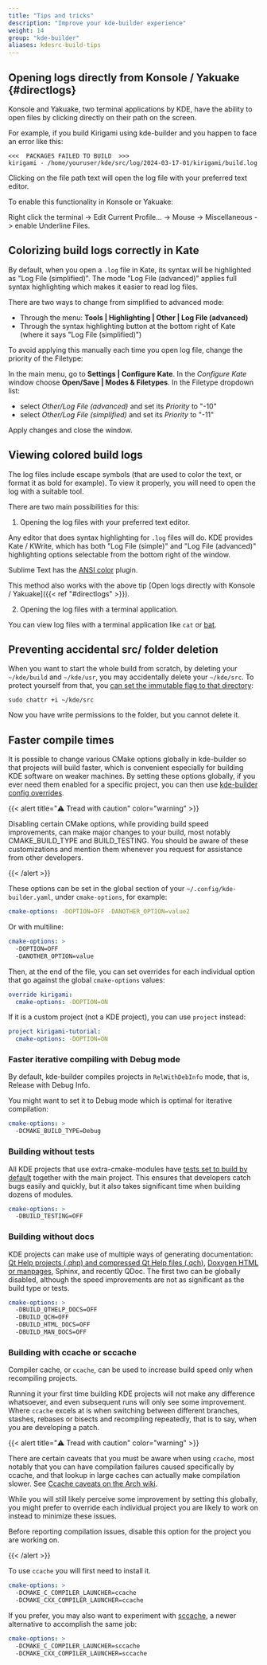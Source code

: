 ```yaml
---
title: "Tips and tricks"
description: "Improve your kde-builder experience"
weight: 14
group: "kde-builder"
aliases: kdesrc-build-tips
---
```


## Opening logs directly from Konsole / Yakuake {#directlogs}

Konsole and Yakuake, two terminal applications by KDE, have the ability to open files by clicking directly on their path on the screen.

For example, if you build Kirigami using kde-builder and you happen to face an error like this:

```
<<<  PACKAGES FAILED TO BUILD  >>>
kirigami - /home/youruser/kde/src/log/2024-03-17-01/kirigami/build.log
```

Clicking on the file path text will open the log file with your preferred text editor.

To enable this functionality in Konsole or Yakuake:

Right click the terminal -> Edit Current Profile... -> Mouse -> Miscellaneous -> enable Underline Files.

## Colorizing build logs correctly in Kate

By default, when you open a `.log` file in Kate, its syntax will be highlighted as "Log File (simplified)".
The mode "Log File (advanced)" applies full syntax highlighting which makes it easier to read log files.

There are two ways to change from simplified to advanced mode:

* Through the menu: **Tools | Highlighting | Other | Log File (advanced)**
* Through the syntax highlighting button at the bottom right of Kate (where it says "Log File (simplified)")

To avoid applying this manually each time you open log file, change the priority of the Filetype:

In the main menu, go to **Settings | Configure Kate**. In the _Configure Kate_ window choose
**Open/Save | Modes & Filetypes**. In the Filetype dropdown list:
- select _Other/Log File (advanced)_ and set its _Priority_ to "-10"
- select _Other/Log File (simplified)_ and set its _Priority_ to "-11"

Apply changes and close the window.

## Viewing colored build logs

The log files include escape symbols (that are used to color the text, or format it as bold for example). To view it properly, you will need to open the log with a suitable tool.

There are two main possibilities for this:

1. Opening the log files with your preferred text editor.

Any editor that does syntax highlighting for `.log` files will do. KDE provides Kate / KWrite, which has both "Log File (simple)" and "Log File (advanced)" highlighting options selectable from the bottom right of the window.

Sublime Text has the [ANSI color](https://github.com/aziz/SublimeANSI) plugin.

This method also works with the above tip [Open logs directly with Konsole / Yakuake]({{< ref "#directlogs" >}}).

2. Opening the log files with a terminal application.

You can view log files with a terminal application like `cat` or [bat](https://github.com/sharkdp/bat).

## Preventing accidental src/ folder deletion

When you want to start the whole build from scratch, by deleting your `~/kde/build` and `~/kde/usr`, you may accidentally delete your `~/kde/src`. To protect yourself from that, you [can set the immutable flag to that directory](https://wiki.archlinux.org/title/File_permissions_and_attributes#File_attributes):

```
sudo chattr +i ~/kde/src
```

Now you have write permissions to the folder, but you cannot delete it.

## Faster compile times

It is possible to change various CMake options globally in kde-builder so that projects will build faster, which is convenient especially for building KDE software on weaker machines. By setting these options globally, if you ever need them enabled for a specific project, you can then use [kde-builder config overrides](https://kde-builder.kde.org/en/configuration/config-file-overview.html#overriding-configuration).

{{< alert title="⚠️ Tread with caution" color="warning" >}}

Disabling certain CMake options, while providing build speed improvements, can make major changes to your build, most notably CMAKE_BUILD_TYPE and BUILD_TESTING. You should be aware of these customizations and mention them whenever you request for assistance from other developers.

{{< /alert >}}

These options can be set in the global section of your `~/.config/kde-builder.yaml`, under `cmake-options`, for example:

```yaml
cmake-options: -DOPTION=OFF -DANOTHER_OPTION=value2
```

Or with multiline:

```yaml
cmake-options: >
  -DOPTION=OFF
  -DANOTHER_OPTION=value
```

Then, at the end of the file, you can set overrides for each individual option that go against the global `cmake-options` values:

```yaml
override kirigami:
  cmake-options: -DOPTION=ON
```

If it is a custom project (not a KDE project), you can use `project` instead:

```yaml
project kirigami-tutorial:
  cmake-options: -DOPTION=ON
```

### Faster iterative compiling with Debug mode

By default, kde-builder compiles projects in `RelWithDebInfo` mode, that is, Release with Debug Info.

You might want to set it to Debug mode which is optimal for iterative compilation:

```yaml
cmake-options: >
  -DCMAKE_BUILD_TYPE=Debug
```

### Building without tests

All KDE projects that use extra-cmake-modules have [tests set to build by default](https://api.kde.org/ecm/kde-module/KDECMakeSettings.html#testing) together with the main project. This ensures that developers catch bugs easily and quickly, but it also takes significant time when building dozens of modules.

```yaml
cmake-options: >
  -DBUILD_TESTING=OFF
```

### Building without docs

KDE projects can make use of multiple ways of generating documentation: [Qt Help projects (.qhp) and compressed Qt Help files (.qch)](https://doc.qt.io/qt-6/qthelp-framework.html), [Doxygen HTML or manpages](https://www.doxygen.nl/), Sphinx, and recently QDoc. The first two can be globally disabled, although the speed improvements are not as significant as the build type or tests.

```yaml
cmake-options: >
  -DBUILD_QTHELP_DOCS=OFF
  -DBUILD_QCH=OFF
  -DBUILD_HTML_DOCS=OFF
  -DBUILD_MAN_DOCS=OFF
```

### Building with ccache or sccache

Compiler cache, or `ccache`, can be used to increase build speed only when recompiling projects.

Running it your first time building KDE projects will not make any difference whatsoever, and even subsequent runs will only see some improvement. Where `ccache` excels at is when switching between different branches, stashes, rebases or bisects and recompiling repeatedly, that is to say, when you are developing a patch.

{{< alert title="⚠️ Tread with caution" color="warning" >}}

There are certain caveats that you must be aware when using `ccache`, most notably that you can have compilation failures caused specifically by ccache, and that lookup in large caches can actually make compilation slower. See [Ccache caveats on the Arch wiki](https://wiki.archlinux.org/title/Ccache#Caveat).

While you will still likely perceive some improvement by setting this globally, you might prefer to override each individual project you are likely to work on instead to minimize these issues.

Before reporting compilation issues, disable this option for the project you are working on.

{{< /alert >}}

To use `ccache` you will first need to install it.

```yaml
cmake-options: >
  -DCMAKE_C_COMPILER_LAUNCHER=ccache
  -DCMAKE_CXX_COMPILER_LAUNCHER=ccache
```

If you prefer, you may also want to experiment with [sccache](https://github.com/mozilla/sccache), a newer alternative to accomplish the same job:

```yaml
cmake-options: >
  -DCMAKE_C_COMPILER_LAUNCHER=sccache
  -DCMAKE_CXX_COMPILER_LAUNCHER=sccache
```
